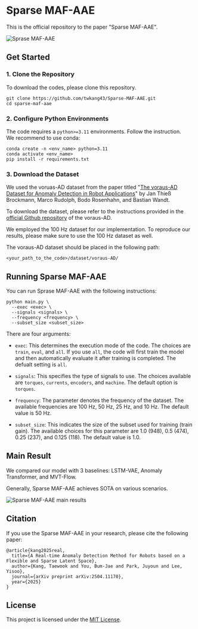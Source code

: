 # Sparse MAF-AAE
This is the official repository to the paper "Sparse MAF-AAE".

![Sprase MAF-AAE](https://drive.google.com/file/d/11wAkPHjmHGcS5Q_Lvbt5E9fxoRKMP8Ns/view?usp=share_link)

## Get Started
### 1. Clone the Repository
To download the codes, please clone this repository.
```
git clone https://github.com/twkang43/Sparse-MAF-AAE.git
cd sparse-maf-aae
```

### 2. Configure Python Environments
The code requires a `python>=3.11` environments. Follow the instruction.<br/>
We recommend to use conda:
```
conda create -n <env_name> python=3.11
conda activate <env_name>
pip install -r requirements.txt 
```

### 3. Download the Dataset
We used the voruas-AD dataset from the paper titled "[The voraus-AD Dataset for Anomaly Detection in Robot Applications](https://ieeexplore.ieee.org/abstract/document/10315239)" by Jan Thieß Brockmann, Marco Rudolph, Bodo Rosenhahn, and Bastian Wandt.

To download the dataset, please refer to the instructions provided in the [official Github repository](https://github.com/vorausrobotik/voraus-ad-dataset) of the voraus-AD.

We employed the 100 Hz dataset for our implementation.
To reproduce our results, please make sure to use the 100 Hz dataset as well.

The voraus-AD dataset should be placed in the following path:
```
<your_path_to_the_code>/dataset/voraus-AD/
```

## Running Sparse MAF-AAE
You can run Sprase MAF-AAE with the following instructions:
```
python main.py \
  --exec <exec> \
  --signals <signals> \
  --frequency <frequency> \
  --subset_size <subset_size>
```

There are four arguments:

- `exec`: This determines the execution mode of the code. The choices are `train`, `eval`, and `all`. If you use `all`, the code will first train the model and then automatically evaluate it after training is completed. The defualt setting is `all`.

- `signals`: This specifies the type of signals to use. The choices available are `torques`, `currents`, `encoders`, and `machine`. The default option is `torques`.

- `frequency`: The parameter denotes the frequency of the dataset. The available frequencies are 100 Hz, 50 Hz, 25 Hz, and 10 Hz. The default value is 50 Hz.

- `subset_size`: This indicates the size of the subset used for training (train gain). The available choices for this parameter are 1.0 (948), 0.5 (474), 0.25 (237), and 0.125 (118). The default value is 1.0.

## Main Result
We compared our model with 3 baselines: LSTM-VAE, Anomaly Transformer, and MVT-Flow.

Generally, Sparse MAF-AAE achieves SOTA on various scenarios.

![Sparse MAF-AAE main results](https://lh3.googleusercontent.com/fife/ALs6j_FXH54FKYZTbVFA1suekJqma6NcZQrA3CQl9SO1Cpe5pXnayGDG0T1xWyzuRHmOnEkVowlhQtHOaBontAdgf5sbycG6o2bkgkcB-aatGPkJbD61a2z16lZc026K1GzuPrWe3FFNyc29Tz__XV_sdxPTnnFCARtv-KGZj6ccqPyqQUw4l8aNS7cznw9KS1zcGlmK7kHM7wZ-9B0V4Xb9bESBnlgJXGF1bF6FIB8pV9FcnlYCAERlM0fGnIq74iw6HB0FtWjroYAbd1hT7BWIyq7DKGC6uablhPFN_TXjfMTY-CsGnDGqQcEqrLgAaLVLt9mDCPdxPO2o72qPJ0iiaIPYPHo-cXRrpExAze4phi3LLj5CDyswAz7jtu7o3VjN4rJ5RTdd13Lc82x7TbbIhRVddwbjl4iNcdeBgfqsoqOKaSDb0teAWJtFd1LrcP-OtVeUtba2c5-SifG2Gvz72crhcbtzOWaxKPtPSYluXcvVuhEITXCS2YbCQMmiZx0llA82k30oMTdq23xgjLOeZowMXr7ksH4a_HI3xzr0GU90LM8Gl-cONgnXGSZTlrK6Rk4lQlUHyL_GLHHCFkgD1V9k3JzE_Q6giP709g4H-yjejydCynw3YgU838D_w_5DkD2oQkToTtk0E8Z3QBVMoUET4Zs0cOoQTvwe3_jF8hWaG4fXzVmTG9HmnNgHgf3lgACVHGPBDLaUQ66ILFwhHqvBwweVFpFy0M6BAJfUarzCOSaF2gT_w3ddgb5aDGUMDg43CUaFID7c57cuwSzRGzQCDSVzrQBjFa6ZTF8XrCH3pZFKBBpcBQcShcjBDDuRTVWLGB8eBuFkvAIxX40Ptu14-eTMGVSOEbxWZp4x5g27JCCnNWqTKvGIfVF37IUR5-ZQlOGIVIbVrHvC4W4GZs1NLN3o2xr9Z1au_FKB2akGrkHM5pF2HPm9CJu1aqWc3e-OVSEWDLEnKxgnOzKVp2-98t33NGbK1353HpKgGYou68TiHdeSu0mqKCcqWqCPOvuAXuG8T_zXtgxRWb-AIU4HsQQHFgAaliWiMDVt2Nib2F1t_PfLU0C3CtVgi6XgJV8NgforjcMsc7_koZ6LlQDLFUtHxpRP5tjcL-x7QCEo_laETnA5OJnuueCaqGV9sC1ccLdV3fYXJtvfXS5q9rG6PNcjWFYs_Srv_hJRZED2N3SbXPYTy1bAlAFGrJspYbVFD9beU98rtqU80bIqIadhiDBGS5gerb5zVrBuqu-7mU7uxrTm9iwSvVgIRvAsWNJ2ioJtY15wmdKQVKduaKD_J3aIGgZP0eVpy34evaOek6ru_PU64NC-n4LXXtGRLmHzZN0QbLML6WnLbm7U_kgr6tuip_mx_gh4ncdn6jsGXT8KVrcFbBlpan81ezw2U-EWJDMtJpZivEPHd23_P7HOMtQ4a31jwt9jGlGT_2T1TKeJH5N8BFF093S385j7HuZL_-KEBDbTS4PelXRG0BpRtZZhW94674pmHxDybkJfAcf3bcPT7m4ZFSLj1YLaXxOfMO4BgAOA_VxHhtLyFN3bgC3ulrAha0VyICioVTaZQcsGtMONIKodZPPqMxNNcQD6bfLTnt9W0A3IMIwqIXl91Qjo3iLna6dilwJxar2KTsMnMgCKLtVW5wqBldqMbzO-ISEi0Fa4-MlAfml9N8Ur6FNd8g=w2880-h1500)

## Citation
If you use the Sparse MAF-AAE in your research, please cite the following paper:
```
@article{kang2025real,
  title={A Real-time Anomaly Detection Method for Robots based on a Flexible and Sparse Latent Space},
  author={Kang, Taewook and You, Bum-Jae and Park, Juyoun and Lee, Yisoo},
  journal={arXiv preprint arXiv:2504.11170},
  year={2025}
}
```

## License 
This project is licensed under the [MIT License](./LICENSE).
